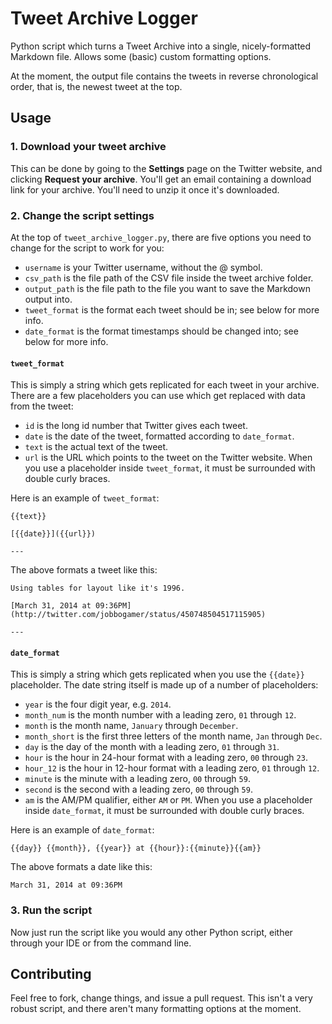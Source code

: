 # Tweet Archive Logger

Python script which turns a Tweet Archive into a single, nicely-formatted Markdown file. Allows some (basic) custom formatting options.

At the moment, the output file contains the tweets in reverse chronological order, that is, the newest tweet at the top.

## Usage

### 1. Download your tweet archive
This can be done by going to the **Settings** page on the Twitter website, and clicking **Request your archive**. You'll get an email containing a download link for your archive. You'll need to unzip it once it's downloaded.

### 2. Change the script settings
At the top of `tweet_archive_logger.py`, there are five options you need to change for the script to work for you:
- `username` is your Twitter username, without the @ symbol.
- `csv_path` is the file path of the CSV file inside the tweet archive folder.
- `output_path` is the file path to the file you want to save the Markdown output into.
- `tweet_format` is the format each tweet should be in; see below for more info.
- `date_format` is the format timestamps should be changed into; see below for more info.

#### `tweet_format`
This is simply a string which gets replicated for each tweet in your archive. There are a few placeholders you can use which get replaced with data from the tweet:
- `id` is the long id number that Twitter gives each tweet.
- `date` is the date of the tweet, formatted according to `date_format`.
- `text` is the actual text of the tweet.
- `url` is the URL which points to the tweet on the Twitter website.
When you use a placeholder inside `tweet_format`, it must be surrounded with double curly braces.

Here is an example of `tweet_format`:
```
{{text}}

[{{date}}]({{url}})

---

```

The above formats a tweet like this:
```
Using tables for layout like it's 1996.

[March 31, 2014 at 09:36PM](http://twitter.com/jobbogamer/status/450748504517115905)

---

```

#### `date_format`
This is simply a string which gets replicated when you use the `{{date}}` placeholder. The date string itself is made up of a number of placeholders:
- `year` is the four digit year, e.g. `2014`.
- `month_num` is the month number with a leading zero, `01` through `12`.
- `month` is the month name, `January` through `December`.
- `month_short` is the first three letters of the month name, `Jan` through `Dec`.
- `day` is the day of the month with a leading zero, `01` through `31`.
- `hour` is the hour in 24-hour format with a leading zero, `00` through `23`.
- `hour_12` is the hour in 12-hour format with a leading zero, `01` through `12`.
- `minute` is the minute with a leading zero, `00` through `59`.
- `second` is the second with a leading zero, `00` through `59`.
- `am` is the AM/PM qualifier, either `AM` or `PM`.
When you use a placeholder inside `date_format`, it must be surrounded with double curly braces.

Here is an example of `date_format`:
```
{{day}} {{month}}, {{year}} at {{hour}}:{{minute}}{{am}}
```

The above formats a date like this:
```
March 31, 2014 at 09:36PM
```

### 3. Run the script
Now just run the script like you would any other Python script, either through your IDE or from the command line.

## Contributing
Feel free to fork, change things, and issue a pull request. This isn't a very robust script, and there aren't many formatting options at the moment.
